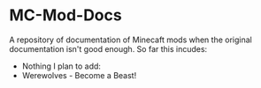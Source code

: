 # MC-Mod-Docs
A repository of documentation of Minecaft mods when the original documentation isn't good enough.
So far this incudes:
- Nothing
I plan to add:
- Werewolves - Become a Beast!